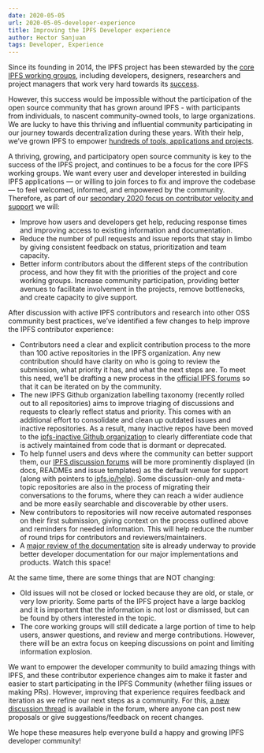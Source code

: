 ```yaml
---
date: 2020-05-05
url: 2020-05-05-developer-experience
title: Improving the IPFS Developer experience
author: Hector Sanjuan
tags: Developer, Experience
---
```


Since its founding in 2014, the IPFS project has been stewarded by the [core IPFS working groups](https://github.com/ipfs/team-mgmt/blob/master/TEAMS_ROLES_STRUCTURES.md#active-teams), including developers, designers, researchers and project managers that work very hard towards its [success](https://blog.ipfs.io/weekly-84/).

However, this success would be impossible without the participation of the open source community that has grown around IPFS - with participants from individuals, to nascent community-owned tools, to large organizations. We are lucky to have this thriving and influential  community participating in our journey towards decentralization during these years. With their help, we’ve grown IPFS to empower [hundreds of tools, applications and projects](https://awesome.ipfs.io/).

A thriving, growing, and participatory open source community is key to the success of the IPFS project, and continues to be a focus for the core IPFS working groups. We want every user and developer interested in building IPFS applications — or willing to join forces to fix and improve the codebase — to feel welcomed, informed, and empowered by the community. Therefore, as part of our [secondary 2020 focus on contributor velocity and support](https://blog.ipfs.io/2020-02-10-our-focus-for-2020/#increasing-contributor-velocity-supporting-adoption) we will:

* Improve how users and developers get help, reducing response times and improving access to existing information and documentation.
* Reduce the number of pull requests and issue reports that stay in limbo by giving consistent feedback on status, prioritization and team capacity.
* Better inform contributors about the different steps of the contribution process, and how they fit with the priorities of the project and core working groups.
Increase community participation, providing better avenues to facilitate involvement in the projects, remove bottlenecks, and create capacity to give support.

After discussion with active IPFS contributors and research into other OSS community best practices, we’ve identified a few changes to help improve the IPFS contributor experience:

* Contributors need a clear and explicit contribution process to the more than 100 active repositories in the IPFS organization. Any new contribution should have clarity on who is going to review the submission, what priority it has, and what the next steps are. To meet this need, we’ll be drafting a new process in the [official IPFS forums](http://discuss.ipfs.io/) so that it can be iterated on by the community.
* The new IPFS Github organization labelling taxonomy (recently rolled out to all repositories) aims to improve triaging of discussions and requests to clearly reflect status and priority. This comes with an additional effort to consolidate and clean up outdated issues and inactive repositories. As a result, many inactive repos have been moved to the [ipfs-inactive Github organization](https://github.com/ipfs-inactive) to clearly differentiate code that is actively maintained from code that is dormant or deprecated.
* To help funnel users and devs where the community can better support them, our [IPFS discussion forums](https://discuss.ipfs.io/) will be more prominently displayed (in docs, READMEs and issue templates) as the default venue for support (along with pointers to [ipfs.io/help](https://ipfs.io/help)). Some discussion-only and meta-topic repositories are also in the process of migrating their conversations to the forums, where they can reach a wider audience and be more easily searchable and discoverable by other users.
* New contributors to repositories will now receive automated responses on their first submission, giving context on the process outlined above and reminders for needed information. This will help reduce the number of round trips for contributors and reviewers/maintainers.
* A [major review of the documentation](https://docs-beta.ipfs.io/) site is already underway to provide better developer documentation for our major implementations and products. Watch this space!

At the same time, there are some things that are NOT changing:

* Old issues will not be closed or locked because they are old, or stale, or very low priority. Some parts of the IPFS project have a large backlog and it is important that the information is not lost or dismissed, but can be found by others interested in the topic.
* The core working groups will still dedicate a large portion of time to help users, answer questions, and review and merge contributions. However, there will be an extra focus on keeping discussions on point and limiting information explosion.

We want to empower the developer community to build amazing things with IPFS, and these contributor experience changes aim to make it faster and easier to start participating in the IPFS Community (whether filing issues or making PRs). However, improving that experience requires feedback and iteration as we refine our next steps as a community. For this, [a new discussion thread](https://discuss.ipfs.io/t/ideas-to-improve-the-ipfs-developer-experience/7750) is available in the forum, where anyone can post new proposals or give suggestions/feedback on recent changes.

We hope these measures help everyone build a happy and growing IPFS developer community!

